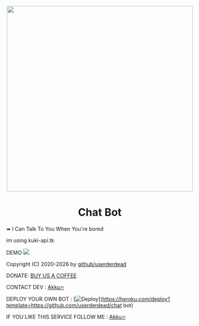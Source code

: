 <p align="center"><a href="https://t.me/AquaDLBot"><img src="https://i.ytimg.com/vi/oxggEO6C8BI/maxresdefault.jpg" width="500"></a></p> 

<h1 align="center">Chat Bot</h1>

<p> ➠ I Can Talk To You When You're bored </p>
<p> im using kuki-api.tk </p>

DEMO
 <a href="https://t.me/UserderdeadBot"><img src="https://img.shields.io/badge/Bot%20Status%20-UP-green"></a>

Copyright (C) 2020-2026 by <a href="https://github.com/userderdead">github/userderdead</a>

DONATE: <a href="https://t.me/raveen2003">BUY US A COFFEE</a>

CONTACT DEV : <a href="https://t.me/userderdead">Akku🔥</a>

DEPLOY YOUR OWN BOT : [![Deploy](https://www.herokucdn.com/deploy/button.svg)](https://heroku.com/deploy?template=https://github.com/userderdead/chat bot)

IF YOU LIKE THIS SERVICE FOLLOW ME : <a href="https://github.com/userderdead">Akku🔥</a>


